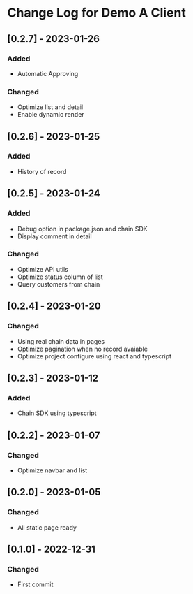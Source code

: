 # Change Log for Demo A Client

## [0.2.7] - 2023-01-26

### Added

- Automatic Approving

### Changed

- Optimize list and detail
- Enable dynamic render

## [0.2.6] - 2023-01-25

### Added

- History of record

## [0.2.5] - 2023-01-24

### Added

- Debug option in package.json and chain SDK
- Display comment in detail

### Changed

- Optimize API utils
- Optimize status column of list
- Query customers from chain

## [0.2.4] - 2023-01-20

### Changed

- Using real chain data in pages
- Optimize pagination when no record avaiable
- Optimize project configure using react and typescript

## [0.2.3] - 2023-01-12

### Added

- Chain SDK using typescript

## [0.2.2] - 2023-01-07

### Changed

- Optimize navbar and list

## [0.2.0] - 2023-01-05

### Changed

- All static page ready

## [0.1.0] - 2022-12-31

### Changed

- First commit
